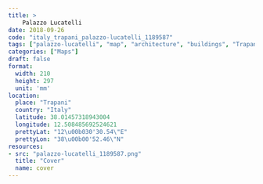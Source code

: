 ```yaml
---
title: > 
    Palazzo Lucatelli
date: 2018-09-26
code: "italy_trapani_palazzo-lucatelli_1189587"
tags: ["palazzo-lucatelli", "map", "architecture", "buildings", "Trapani", "Italy"]
categories: ["Maps"]
draft: false
format:
  width: 210
  height: 297
  unit: 'mm'
location:
  place: "Trapani"
  country: "Italy"
  latitude: 38.01457318943004
  longitude: 12.508485692524621
  prettyLat: "12\u00b030'30.54\"E"
  prettyLon: "38\u00b00'52.46\"N"
resources:
- src: "palazzo-lucatelli_1189587.png"
  title: "Cover"
  name: cover
---
```

